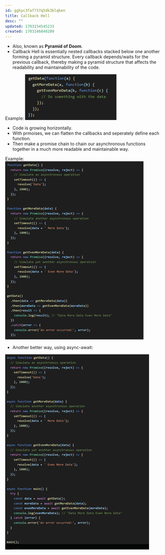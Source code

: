 ```yaml
---
id: gghyc3faf737q5dk3blqken
title: Callback Hell
desc: ""
updated: 1703154545233
created: 1703146840209
---
```


- Also, known as **Pyramid of Doom**.
- Callback Hell is essentially nested callbacks stacked below one another forming a pyramid structure. Every callback depends/waits for the previous callback, thereby making a pyramid structure that affects the readability and maintainability of the code.

Example:
![Callback Hell](image-13.png)

- Code is growing horizontally.
- With prmoises, we can flatten the callbacks and seperately define each function.
- Then make a promise chain to chain our asynchronous functions together in a much more readable and maintainable way.

Example:
![Promise chain](image-14.png)

- Another better way, using async-await:

![async-await](image-15.png)
